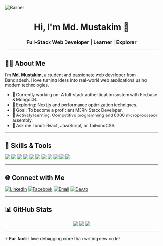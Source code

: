 <!-- Banner Image -->
![Banner](https://your-image-link.com/banner.jpg)

<h1 align="center">Hi, I'm Md. Mustakim 👋</h1>
<h3 align="center">Full-Stack Web Developer | Learner | Explorer</h3>

---

## 🧑‍💻 About Me

I’m **Md. Mustakim**, a student and passionate web developer from Bangladesh. I love turning ideas into real-world web applications using modern technologies.

- 🔭 Currently working on: A full-stack authentication system with Firebase & MongoDB.
- 🌱 Exploring: Next.js and performance optimization techniques.
- 🎯 Goal: To become a proficient MERN Stack Developer.
- 🧠 Actively learning: Competitive programming and 8086 microprocessor assembly.
- 💬 Ask me about: React, JavaScript, or TailwindCSS.

---

## 🚀 Skills & Tools

<p align="left">
  <img src="https://img.shields.io/badge/HTML5-E34F26?style=for-the-badge&logo=html5&logoColor=white"/>
  <img src="https://img.shields.io/badge/CSS3-1572B6?style=for-the-badge&logo=css3&logoColor=white"/>
  <img src="https://img.shields.io/badge/Tailwind_CSS-38B2AC?style=for-the-badge&logo=tailwind-css&logoColor=white"/>
  <img src="https://img.shields.io/badge/JavaScript-F7DF1E?style=for-the-badge&logo=javascript&logoColor=black"/>
  <img src="https://img.shields.io/badge/React-20232A?style=for-the-badge&logo=react&logoColor=61DAFB"/>
  <img src="https://img.shields.io/badge/Node.js-339933?style=for-the-badge&logo=nodedotjs&logoColor=white"/>
  <img src="https://img.shields.io/badge/Express.js-000000?style=for-the-badge&logo=express&logoColor=white"/>
  <img src="https://img.shields.io/badge/MongoDB-4EA94B?style=for-the-badge&logo=mongodb&logoColor=white"/>
  <img src="https://img.shields.io/badge/Firebase-FFCA28?style=for-the-badge&logo=firebase&logoColor=black"/>
  <img src="https://img.shields.io/badge/Git-F05032?style=for-the-badge&logo=git&logoColor=white"/>
  <img src="https://img.shields.io/badge/GitHub-181717?style=for-the-badge&logo=github&logoColor=white"/>
</p>

---

## 🌐 Connect with Me

[![LinkedIn](https://img.shields.io/badge/LinkedIn-%230077B5.svg?style=for-the-badge&logo=linkedin&logoColor=white)](https://linkedin.com/in/your-profile)
[![Facebook](https://img.shields.io/badge/Facebook-1877F2?style=for-the-badge&logo=facebook&logoColor=white)](https://facebook.com/your-profile)
[![Email](https://img.shields.io/badge/Gmail-D14836?style=for-the-badge&logo=gmail&logoColor=white)](mailto:mustakim.dev01@gmail.com)
[![Dev.to](https://img.shields.io/badge/dev.to-000000?style=for-the-badge&logo=devdotto&logoColor=white)](https://dev.to/yourusername)

---

## 📊 GitHub Stats

<p align="center">
  <img src="https://github-readme-stats.vercel.app/api?username=your-github-username&show_icons=true&theme=tokyonight" />
  <img src="https://github-readme-stats.vercel.app/api/top-langs/?username=your-github-username&layout=compact&theme=tokyonight" />
  <img src="https://github-readme-streak-stats.herokuapp.com?user=your-github-username&theme=tokyonight&date_format=M%20j%5B%2C%20Y%5D" />
</p>

---

⚡ **Fun fact**: I love debugging more than writing new code!

